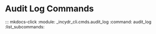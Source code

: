 # Audit Log Commands

::: mkdocs-click
    :module: _incydr_cli.cmds.audit_log
    :command: audit_log
    :list_subcommands:

